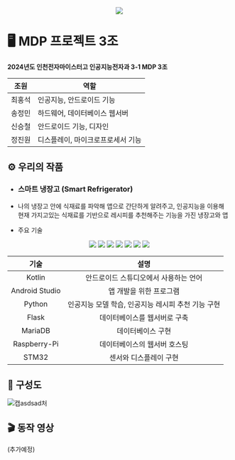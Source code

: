  <p align="center">
  <img src="https://github.com/alngozhddgagnblzc/MDP3-1_3team/assets/147483097/78a13680-a4cc-47b6-8337-b42a71e4eef2">
</p>

# 🖥️ MDP 프로젝트 3조
**2024년도 인천전자마이스터고 인공지능전자과 3-1 MDP 3조**

|조원|역할|
|------|---|
|최홍석|인공지능, 안드로이드 기능|
|송정민|하드웨어, 데이터베이스 웹서버|
|신승철|안드로이드 기능, 디자인|
|정진원|디스플레이, 마이크로프로세서 기능|

## ⚙️ 우리의 작품
+ ### **스마트 냉장고 (Smart Refrigerator)**
+ 나의 냉장고 안에 식재료를 파악해 앱으로 간단하게 알려주고, 인공지능을 이용해 현재 가지고있는 식재료를 기반으로 레시피를 추천해주는 기능을 가진 냉장고와 앱

+ 주요 기술   
<div align=center><img src="https://img.shields.io/badge/Kotlin-7F52FF?style=for-the-badge&logo=Kotlin&logoColor=white"> <img src="https://img.shields.io/badge/android%20studio-346ac1?style=for-the-badge&logo=android%20studio&logoColor=white"> <img src="https://img.shields.io/badge/Python-3776AB?style=for-the-badge&logo=Python&logoColor=white"> <img src="https://img.shields.io/badge/Flask-000000?style=for-the-badge&logo=Flask&logoColor=white"> <img src="https://img.shields.io/badge/MariaDB-003545?style=for-the-badge&logo=mariadb&logoColor=white"> <img src="https://img.shields.io/badge/-RaspberryPi-C51A4A?style=for-the-badge&logo=Raspberry-Pi"> <img src="https://img.shields.io/badge/stm32-03234B?style=for-the-badge&logo=stmicroelectronics&logoColor=white">
</div>  

| 기술          | 설명                                            |
|:-------------:|:----------------------------------------------:|
| Kotlin        | 안드로이드 스튜디오에서 사용하는 언어            |
| Android Studio| 앱 개발을 위한 프로그램                         |
| Python        | 인공지능 모델 학습, 인공지능 레시피 추천 기능 구현|
| Flask         | 데이터베이스를 웹서버로 구축                    |
| MariaDB       | 데이터베이스 구현                              |
| Raspberry-Pi  | 데이터베이스의 웹서버 호스팅                     |
| STM32         | 센서와 디스플레이 구현                         |


## 📱 구성도
![캡asdsad처](https://github.com/alngozhddgagnblzc/MDP3-1_3team/assets/147483097/71cf6bfc-75cf-408e-8c17-efd5a34c3a7f)

## 🎬 동작 영상
(추가예정)
